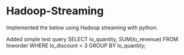 # Hadoop-Streaming
Implemented the below using Hadoop streaming with python.

Added simple test query
SELECT lo_quantity, SUM(lo_revenue)
FROM lineorder
WHERE lo_discount < 3
GROUP BY lo_quantity;
